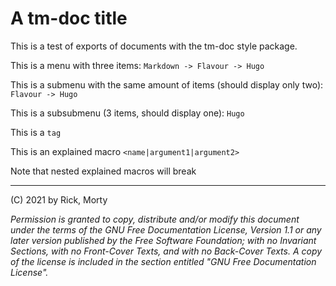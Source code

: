 # A tm-doc title

This is a test of exports of documents with the tm-doc style package.

This is a menu with three items: `Markdown -> Flavour -> Hugo`

This is a submenu with the same amount of items (should display only two): 
`Flavour -> Hugo`

This is a subsubmenu (3 items, should display one): `Hugo`

This is a `tag`

This is an explained macro `<name|argument1|argument2>`

Note that nested explained macros will break

---
(C) 2021 by Rick, Morty

*Permission is granted to copy, distribute and/or modify this document under 
the terms of the GNU Free Documentation License, Version 1.1 or any later 
version published by the Free Software Foundation; with no Invariant Sections, 
with no Front-Cover Texts, and with no Back-Cover Texts. A copy of the license 
is included in the section entitled "GNU Free Documentation License".*